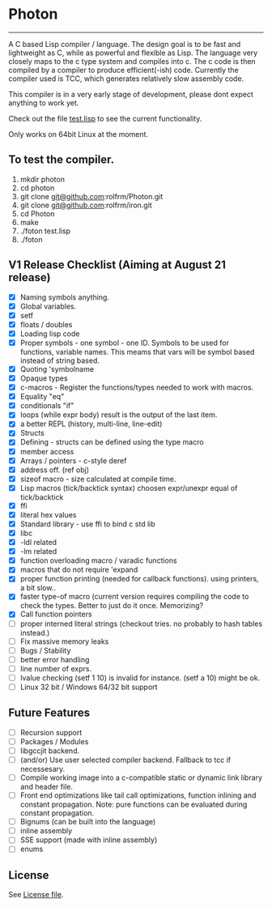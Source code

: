 # Photon
---------
A C based Lisp compiler / language. The design goal is to be fast and lightweight as C, while as powerful and flexible as Lisp. The language very closely maps to the c type system and compiles into c. The c code is then compiled by a compiler to produce efficient(-ish) code. Currently the compiler used is TCC, which generates relatively slow assembly code.

This compiler is in a very early stage of development, please dont expect anything to work yet.

Check out the file [test.lisp](test.lisp) to see the current functionality.

Only works on 64bit Linux at the moment.

To test the compiler.
---------------------
1. mkdir photon
2. cd photon
3. git clone git@github.com:rolfrm/Photon.git
4. git clone git@github.com:rolfrm/iron.git
5. cd Photon
6. make
7. ./foton test.lisp
8. ./foton 

V1 Release Checklist (Aiming at August 21 release)
--------
* [x] Naming symbols anything.
* [x] Global variables.
* [x] setf
* [x] floats / doubles
* [x] Loading lisp code
* [x] Proper symbols -  one symbol - one ID. Symbols to be used for functions, variable names. This meams that vars will be symbol based instead of string based.
* [x] Quoting 'symbolname
* [x] Opaque types
* [x] c-macros - Register the functions/types needed to work with macros.
* [x] Equality "eq"
* [x] conditionals "if"
* [x] loops (while expr body) result is the output of the last item.
* [x] a better REPL (history, multi-line, line-edit)
* [x] Structs
 * [x] Defining - structs can be defined using the type macro
 * [x] member access
* [x] Arrays / pointers - c-style deref
* [x] address off. (ref obj)
* [x] sizeof macro - size calculated at compile time.
* [x] Lisp macros (tick/backtick syntax) choosen expr/unexpr equal of tick/backtick
* [x] ffi
* [x] literal hex values
* [x] Standard library - use ffi to bind c std lib
 * [x] libc
 * [x] -ldl related
 * [x] -lm related
* [x] function overloading macro / varadic functions
* [x] macros that do not require 'expand
* [x] proper function printing (needed for callback functions). using printers, a bit slow..
* [x] faster type-of macro (current version requires compiling the code to check the types. Better to just do it once. Memorizing?
* [x] Call function pointers
* [ ] proper interned literal strings (checkout tries. no probably to hash tables instead.)
* [ ] Fix massive memory leaks
* [ ] Bugs / Stability
* [ ] better error handling
* [ ] line number of exprs.
* [ ] lvalue checking (setf 1 10) is invalid for instance. (setf a 10) might be ok.
* [ ] Linux 32 bit / Windows 64/32 bit support

Future Features
---------
* [ ] Recursion support
* [ ] Packages / Modules
* [ ] libgccjit backend.
* [ ] (and/or) Use user selected compiler backend. Fallback to tcc if necessesary.
* [ ] Compile working image into a c-compatible static or dynamic link library and header file.
* [ ] Front end optimizations like tail call optimizations, function inlining and constant propagation. Note: pure functions can be evaluated during constant propagation.
* [ ] Bignums (can be built into the language)
* [ ] inline assembly
* [ ] SSE support (made with inline assembly)
* [ ] enums

License
------
See [License file](License.txt). 